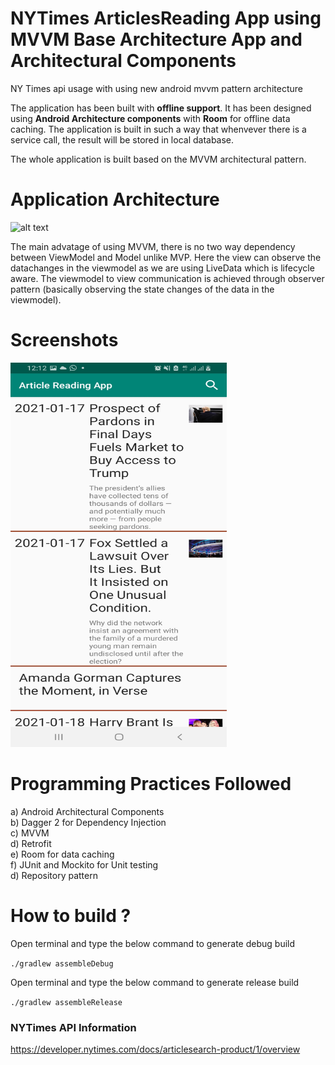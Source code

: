 # NYTimes ArticlesReading App using MVVM Base Architecture App and Architectural Components
NY Times api usage with using new android mvvm pattern architecture

The application has been built with **offline support**. It has been designed using **Android Architecture components** with **Room** for offline data caching. The application is built in such a way that whenvever there is a service call, the result will be stored in local database.

The whole application is built based on the MVVM architectural pattern.

# Application Architecture
![alt text](https://cdn-images-1.medium.com/max/1600/1*OqeNRtyjgWZzeUifrQT-NA.png)

The main advatage of using MVVM, there is no two way dependency between ViewModel and Model unlike MVP. Here the view can observe the datachanges in the viewmodel as we are using LiveData which is lifecycle aware. The viewmodel to view communication is achieved through observer pattern (basically observing the state changes of the data in the viewmodel).

# Screenshots
<img src="screenshots/screenshot_mainpage.jpeg" width="346" height="615" alt="Home"/> 

# Programming Practices Followed
a) Android Architectural Components <br/>
b) Dagger 2 for Dependency Injection <br/>
c) MVVM <br/>
d) Retrofit <br/>
e) Room for data caching <br/>
f) JUnit and Mockito for Unit testing <br/>
d) Repository pattern <br/>


# How to build ?

Open terminal and type the below command to generate debug build <br/>

``` ./gradlew assembleDebug ```

Open terminal and type the below command to generate release build <br/>

``` ./gradlew assembleRelease ```

















### NYTimes API Information
https://developer.nytimes.com/docs/articlesearch-product/1/overview